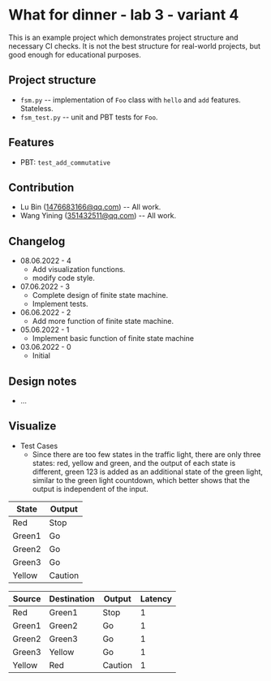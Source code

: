 # What for dinner - lab 3 - variant 4

This is an example project which demonstrates project structure and necessary
CI checks. It is not the best structure for real-world projects, but good
enough for educational purposes.

## Project structure

- `fsm.py` -- implementation of `Foo` class with `hello` and `add` features.
   Stateless.
- `fsm_test.py` -- unit and PBT tests for `Foo`.

## Features

- PBT: `test_add_commutative`

## Contribution

- Lu Bin (1476683166@qq.com) -- All work.
- Wang Yining (351432511@qq.com) -- All work.

## Changelog

- 08.06.2022 - 4
  - Add visualization functions.
  - modify code style.
- 07.06.2022 - 3
  - Complete design of finite state machine.
  - Implement tests.
- 06.06.2022 - 2
  - Add more function of finite state machine.
- 05.06.2022 - 1
  - Implement basic function of finite state machine 
- 03.06.2022 - 0
  - Initial

## Design notes

- ...

## Visualize

- Test Cases
   - Since there are too few states in the traffic light,
     there are only three states: red, yellow and green,
     and the output of each state is different,
     green 123 is added as an additional state of the green light,
     similar to the green light countdown,
     which better shows that the output is independent of the input.

| State | Output |
|-------|--------|
|Red    |Stop    |
|Green1 |Go      |
|Green2 |Go      |
|Green3 |Go      |
|Yellow |Caution |

| Source | Destination | Output | Latency |
|--------|-------------|--------|---------|
|Red     |Green1       |Stop    |1        |
|Green1  |Green2       |Go      |1        |
|Green2  |Green3       |Go      |1        |
|Green3  |Yellow       |Go      |1        |
|Yellow  |Red          |Caution |1        |